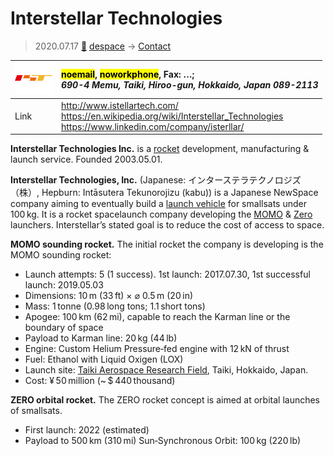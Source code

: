 # Interstellar Technologies
> 2020.07.17 [🚀](../index/index.md) [despace](index.md) → [Contact](contact.md)

|[![](f/contact/i/interstellar_tech_logo1_thumb.png)](f/contact/i/interstellar_tech_logo1.png)|<mark>noemail</mark>, <mark>noworkphone</mark>, Fax: …;<br> *690-4 Memu, Taiki, Hiroo-gun, Hokkaido, Japan 089-2113*|
|:--|:--|
|Link|<http://www.istellartech.com/><br> <https://en.wikipedia.org/wiki/Interstellar_Technologies><br> <https://www.linkedin.com/company/isterllar/>|

**Interstellar Technologies Inc.** is a [rocket](lv.md) development, manufacturing & launch service. Founded 2003.05.01.

**Interstellar Technologies, Inc.** (Japanese: インターステラテクノロジズ（株）, Hepburn: Intāsutera Tekunorojizu (kabu)) is a Japanese NewSpace company aiming to eventually build a [launch vehicle](lv.md) for smallsats under 100 kg. It is a rocket spacelaunch company developing the [MOMO](momo.md) & [Zero](Zero.md) launchers. Interstellar’s stated goal is to reduce the cost of access to space.

<p style="page-break-after:always"> </p>

**MOMO sounding rocket.** The initial rocket the company is developing is the MOMO sounding rocket:

   - Launch attempts: 5 (1 success). 1st launch: 2017.07.30, 1st successful launch: 2019.05.03
   - Dimensions: 10 m (33 ft) × ⌀ 0.5 m (20 in)
   - Mass: 1 tonne (0.98 long tons; 1.1 short tons)
   - Apogee: 100 km (62 mi), capable to reach the Karman line or the boundary of space
   - Payload to Karman line: 20 kg (44 lb)
   - Engine: Custom Helium Pressure‑fed engine with 12 kN of thrust
   - Fuel: Ethanol with Liquid Oxigen (LOX)
   - Launch site: [Taiki Aerospace Research Field](taiki.md), Taiki, Hokkaido, Japan.
   - Cost: ¥ 50 million (~ $ 440 thousand)

**ZERO orbital rocket.** The ZERO rocket concept is aimed at orbital launches of smallsats.

   - First launch: 2022 (estimated)
   - Payload to 500 km (310 mi) Sun‑Synchronous Orbit: 100 kg (220 lb)
